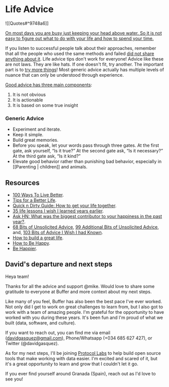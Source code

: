 # Life Advice

![[Quotes#^9748a6]]

[On most days you are busy just keeping your head above water. So it is not easy to figure out what to do with your life and how to spend your time.](https://youtu.be/JXeJANDKwDc)

If you listen to successful people talk about their approaches, remember that all the people who used the same methods and failed [did not share anything about it](https://en.wikipedia.org/wiki/Survivorship_bias). Life advice tips don't work for everyone! Advice like these are not laws. They are like hats. If one doesn't fit, try another. The important part is to [try more things](https://www.lesswrong.com/posts/ZzCxs2AFThcTfFeKr/try-more-things)! Most generic advice actually has multiple levels of nuance that can only be understood through experience.

[Good advice has three main components](https://atis.substack.com/p/most-advice-is-pretty-bad):
1. It is not obvious
2. It is actionable
3. It is based on some true insight

### Generic Advice

- Experiment and iterate.
- Keep it simple.
- Build great memories.
- Before you speak, let your words pass through three gates. At the first gate, ask yourself, “Is it true?” At the second gate ask, “Is it necessary?” At the third gate ask, “Is it kind?”
- Elevate good behavior rather than punishing bad behavior, especially in [[Parenting | children]] and animals.

## Resources

- [100 Ways To Live Better](https://www.lesswrong.com/posts/HJeD6XbMGEfcrx3mD/100-ways-to-live-better).
- [Tips for a Better Life](https://www.lesswrong.com/posts/7hFeMWC6Y5eaSixbD/100-tips-for-a-better-life).
- [Quick n Dirty Guide: How to get your life together](https://www.reddit.com/r/selfimprovement/comments/j9i0bx/quick_n_dirty_guide_how_to_get_your_life/).
- [35 life lessons I wish I learned years earlier](https://www.reddit.com/r/selfimprovement/comments/l5fuxd/35_life_lessons_i_wish_i_learned_years_earlier/).
- [Ask HN: What was the biggest contributor to your happiness in the past year?](https://news.ycombinator.com/item?id=26528011).
- [68 Bits of Unsolicited Advice](https://kk.org/thetechnium/68-bits-of-unsolicited-advice/), [99 Additional Bits of Unsolicited Advice](https://kk.org/thetechnium/99-additional-bits-of-unsolicited-advice/), and, [103 Bits of Advice I Wish I had Known](https://kk.org/thetechnium/103-bits-of-advice-i-wish-i-had-known/).
- [How to build a great life](https://mobile.twitter.com/Camp4/status/1402689150353129472).
- [How to Be Happy](https://www.lesswrong.com/posts/ZbgCx2ntD5eu8Cno9/how-to-be-happy).
- [Be Happier](https://www.lesswrong.com/posts/JHcTP4Ad8QAmRTCZm/be-happier).


## David's departure and next steps

Heya team!

Thanks for all the advice and support @mike. Would love to share some gratitude to everyone at Buffer and more context about my next steps.

Like many of you feel, Buffer has also been the best pace I've ever worked. Not only did I get to work on great challenges to learn from, but I also got to work with a team of amazing people. I'm grateful for the opportunity to have worked with you during these years. It's been fun and I'm proud of what we built (data, software, and culture).

If you want to reach out, you can find me via email (davidgasquez@gmail.com), Phone/Whatsapp (+034 685 627 427), or Twitter (@davidgasquez).

As for my next steps, I'll be joining [Protocol Labs](https://protocol.ai/about/) to help build open source tools that make working with data easier. I'm excited and scared of it, but it's a great opportunity to learn and grow that I couldn't let it go.

If you ever find yourself around Granada (Spain), reach out as I'd love to see you!
